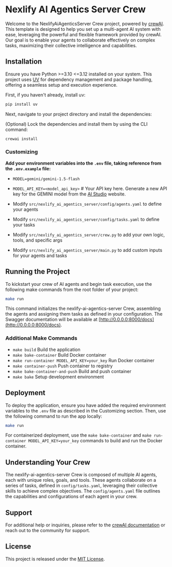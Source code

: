 # Nexlify AI Agentics Server Crew

Welcome to the NexlifyAiAgenticsServer Crew project, powered by [crewAI](https://crewai.com). This template is designed to help you set up a multi-agent AI system with ease, leveraging the powerful and flexible framework provided by crewAI. Our goal is to enable your agents to collaborate effectively on complex tasks, maximizing their collective intelligence and capabilities.

## Installation

Ensure you have Python >=3.10 <=3.12 installed on your system. This project uses [UV](https://docs.astral.sh/uv/) for dependency management and package handling, offering a seamless setup and execution experience.

First, if you haven't already, install uv: 

```bash
pip install uv
```

Next, navigate to your project directory and install the dependencies:

(Optional) Lock the dependencies and install them by using the CLI command:
```bash
crewai install
```

### Customizing

**Add your environment variables into the `.env` file, taking reference from the `.env.example` file:**

- `MODEL=gemini/gemini-1.5-flash`
- `MODEL_API_KEY=<model_api_key>` # Your API key here. Generate a new API key for the GEMINI model from the [AI Studio](https://aistudio.google.com/app/apikey) website.

- Modify `src/nexlify_ai_agentics_server/config/agents.yaml` to define your agents
- Modify `src/nexlify_ai_agentics_server/config/tasks.yaml` to define your tasks
- Modify `src/nexlify_ai_agentics_server/crew.py` to add your own logic, tools, and specific args
- Modify `src/nexlify_ai_agentics_server/main.py` to add custom inputs for your agents and tasks

## Running the Project

To kickstart your crew of AI agents and begin task execution, use the following make commands from the root folder of your project:

```bash
make run
```

This command initializes the nexlify-ai-agentics-server Crew, assembling the agents and assigning them tasks as defined in your configuration. The Swagger documentation will be available at [http://0.0.0.0:8000/docs](http://0.0.0.0:8000/docs).

### Additional Make Commands

- `make build`                          Build the application
- `make bake-container`                 Build Docker container
- `make run-container MODEL_API_KEY=your_key`  Run Docker container
- `make container-push`                 Push container to registry
- `make bake-container-and-push`        Build and push container
- `make bake`                           Setup development environment

## Deployment

To deploy the application, ensure you have added the required environment variables to the `.env` file as described in the Customizing section. Then, use the following command to run the app locally:

```bash
make run
```

For containerized deployment, use the `make bake-container` and `make run-container MODEL_API_KEY=your_key` commands to build and run the Docker container.

## Understanding Your Crew

The nexlify-ai-agentics-server Crew is composed of multiple AI agents, each with unique roles, goals, and tools. These agents collaborate on a series of tasks, defined in `config/tasks.yaml`, leveraging their collective skills to achieve complex objectives. The `config/agents.yaml` file outlines the capabilities and configurations of each agent in your crew.

## Support

For additional help or inquiries, please refer to the [crewAI documentation](https://crewai.com) or reach out to the community for support.

## License

This project is released under the [MIT License](../LICENSE).